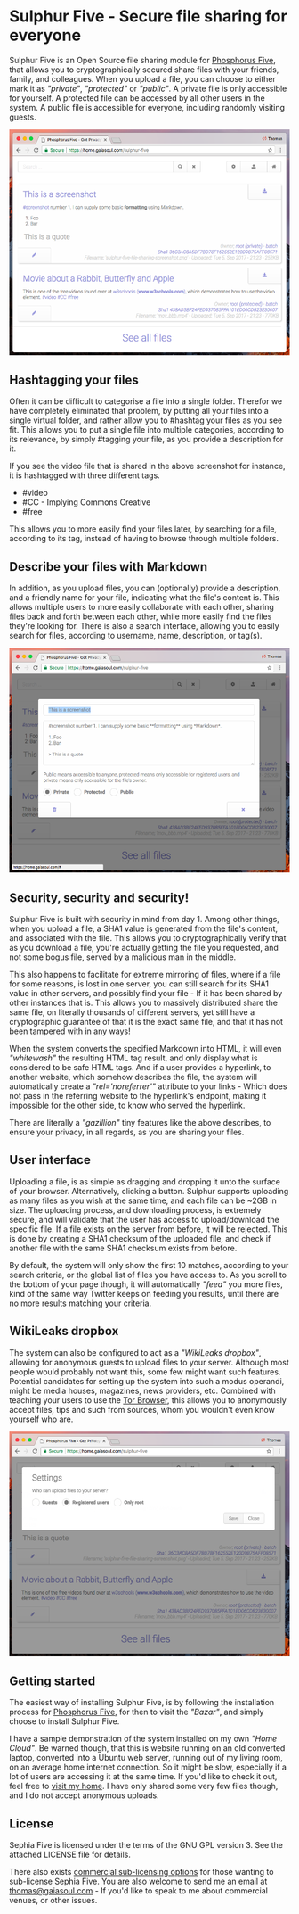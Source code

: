 
# Sulphur Five - Secure file sharing for everyone

Sulphur Five is an Open Source file sharing module for [Phosphorus Five](https://github.com/polterguy/phosphorusfive), that allows you
to cryptographically secured share files with your friends, family, and colleagues. When you upload a file, you can choose to either mark it
as _"private"_, _"protected"_ or _"public"_. A private file is only accessible for yourself. A protected file can be accessed by all other
users in the system. A public file is accessible for everyone, including randomly visiting guests.

![alt screenshot of Sephia Five](media/screenshots/screenshot-1.png)

## Hashtagging your files

Often it can be difficult to categorise a file into a single folder. Therefor we have completely eliminated that problem, by putting all
your files into a single virtual folder, and rather allow you to #hashtag your files as you see fit. This allows you to put a single file into
multiple categories, according to its relevance, by simply #tagging your file, as you provide a description for it.

If you see the video file that is shared in the above screenshot for instance, it is hashtagged with three different tags.

* #video
* #CC - Implying Commons Creative
* #free

This allows you to more easily find your files later, by searching for a file, according to its tag, instead of having to browse through multiple folders.

## Describe your files with Markdown

In addition, as you upload files, you can (optionally) provide a description, and a friendly name for your file, indicating what the file's content is.
This allows multiple users to more easily collaborate with each other, sharing files back and forth between each other, while more easily find the files
they're looking for. There is also a search interface, allowing you to easily search for files, according to username, name, description, or tag(s).

![alt screenshot of Sephia Five](media/screenshots/screenshot-2.png)

## Security, security and security!

Sulphur Five is built with security in mind from day 1. Among other things, when you upload a file, a SHA1 value is generated from
the file's content, and associated with the file. This allows you to cryptographically verify that as you download a file, you're actually getting the
file you requested, and not some bogus file, served by a malicious man in the middle.

This also happens to facilitate for extreme mirroring of files, where if a file for some reasons, is lost in one server, you can still search for its
SHA1 value in other servers, and possibly find your file - If it has been shared by other instances that is. This allows you to massively distributed
share the same file, on literally thousands of different servers, yet still have a cryptographic guarantee of that it is the exact same file, and that 
it has not been tampered with in any ways!

When the system converts the specified Markdown into HTML, it will even _"whitewash"_ the resulting HTML tag result, and only display what is considered
to be safe HTML tags. And if a user provides a hyperlink, to another website, which somehow describes the file, the system will automatically create
a _"rel='noreferrer'"_ attribute to your links - Which does not pass in the referring website to the hyperlink's endpoint, making it impossible
for the other side, to know who served the hyperlink.

There are literally a _"gazillion"_ tiny features like the above describes, to ensure your privacy, in all regards, as you are sharing your files.

## User interface

Uploading a file, is as simple as dragging and dropping it unto the surface of your browser. Alternatively, clicking a button. Sulphur supports
uploading as many files as you wish at the same time, and each file can be ~2GB in size. The uploading process, and downloading process, is 
extremely secure, and will validate that the user has access to upload/download the specific file. If a file exists on the server from before,
it will be rejected. This is done by creating a SHA1 checksum of the uploaded file, and check if another file with the same SHA1 checksum exists
from before.

By default, the system will only show the first 10 matches, according to your search criteria, or the global list of files you have access to. As
you scroll to the bottom of your page though, it will automatically _"feed"_ you more files, kind of the same way Twitter keeps on feeding you results,
until there are no more results matching your criteria.

## WikiLeaks dropbox

The system can also be configured to act as a _"WikiLeaks dropbox"_, allowing for anonymous guests to upload files to your server. Although most people
would probably not want this, some few might want such features. Potential candidates for setting up the system into such a modus operandi, might be
media houses, magazines, news providers, etc. Combined with teaching your users to use the [Tor Browser](https://www.torproject.org/projects/torbrowser.html.en), 
this allows you to anonymously accept files, tips and such from sources, whom you wouldn't even know yourself who are.

![alt screenshot of Sephia Five](media/screenshots/screenshot-3.png)

## Getting started

The easiest way of installing Sulphur Five, is by following the installation process for [Phosphorus Five](https://github.com/polterguy/phosphorusfive),
for then to visit the _"Bazar"_, and simply choose to install Sulphur Five.

I have a sample demonstration of the system installed on my own _"Home Cloud"_. Be warned though, that this is website running on an old converted
laptop, converted into a Ubuntu web server, running out of my living room, on an average home internet connection. So it might be slow, especially
if a lot of users are accessing it at the same time. If you'd like to check it out, feel free to [visit my home](https://home.gaiasoul.com). I have 
only shared some very few files though, and I do not accept anonymous uploads.

## License

Sephia Five is licensed under the terms of the GNU GPL version 3. See the attached LICENSE file for details.

There also exists [commercial sub-licensing options](https://gaiasoul.com/license/) for those wanting to sub-license Sephia Five. You are also welcome to send me an email at thomas@gaiasoul.com - If you'd like to speak to me about commercial venues, or other issues.
